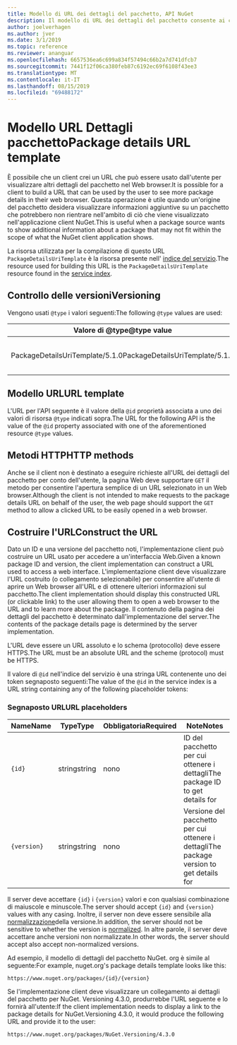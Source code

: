 ```yaml
---
title: Modello di URL dei dettagli del pacchetto, API NuGet
description: Il modello di URL dei dettagli del pacchetto consente ai client di visualizzare nell'interfaccia utente un collegamento Web a più dettagli del pacchetto
author: joelverhagen
ms.author: jver
ms.date: 3/1/2019
ms.topic: reference
ms.reviewer: ananguar
ms.openlocfilehash: 6657536ea6c699a834f57494c66b2a7d741dfcb7
ms.sourcegitcommit: 7441f12f06ca380feb87c6192ec69f6108f43ee3
ms.translationtype: MT
ms.contentlocale: it-IT
ms.lasthandoff: 08/15/2019
ms.locfileid: "69488172"
---
```

# <a name="package-details-url-template"></a><span data-ttu-id="e3360-103">Modello URL Dettagli pacchetto</span><span class="sxs-lookup"><span data-stu-id="e3360-103">Package details URL template</span></span>

<span data-ttu-id="e3360-104">È possibile che un client crei un URL che può essere usato dall'utente per visualizzare altri dettagli del pacchetto nel Web browser.</span><span class="sxs-lookup"><span data-stu-id="e3360-104">It is possible for a client to build a URL that can be used by the user to see more package details in their web browser.</span></span> <span data-ttu-id="e3360-105">Questa operazione è utile quando un'origine del pacchetto desidera visualizzare informazioni aggiuntive su un pacchetto che potrebbero non rientrare nell'ambito di ciò che viene visualizzato nell'applicazione client NuGet.</span><span class="sxs-lookup"><span data-stu-id="e3360-105">This is useful when a package source wants to show additional information about a package that may not fit within the scope of what the NuGet client application shows.</span></span>

<span data-ttu-id="e3360-106">La risorsa utilizzata per la compilazione di questo URL `PackageDetailsUriTemplate` è la risorsa presente nell' [indice del servizio](service-index.md).</span><span class="sxs-lookup"><span data-stu-id="e3360-106">The resource used for building this URL is the `PackageDetailsUriTemplate` resource found in the [service index](service-index.md).</span></span>

## <a name="versioning"></a><span data-ttu-id="e3360-107">Controllo delle versioni</span><span class="sxs-lookup"><span data-stu-id="e3360-107">Versioning</span></span>

<span data-ttu-id="e3360-108">Vengono usati `@type` i valori seguenti:</span><span class="sxs-lookup"><span data-stu-id="e3360-108">The following `@type` values are used:</span></span>

<span data-ttu-id="e3360-109">Valore di @type</span><span class="sxs-lookup"><span data-stu-id="e3360-109">@type value</span></span>                     | <span data-ttu-id="e3360-110">Note</span><span class="sxs-lookup"><span data-stu-id="e3360-110">Notes</span></span>
------------------------------- | -----
<span data-ttu-id="e3360-111">PackageDetailsUriTemplate/5.1.0</span><span class="sxs-lookup"><span data-stu-id="e3360-111">PackageDetailsUriTemplate/5.1.0</span></span> | <span data-ttu-id="e3360-112">Versione iniziale</span><span class="sxs-lookup"><span data-stu-id="e3360-112">The initial release</span></span>

## <a name="url-template"></a><span data-ttu-id="e3360-113">Modello URL</span><span class="sxs-lookup"><span data-stu-id="e3360-113">URL template</span></span>

<span data-ttu-id="e3360-114">L'URL per l'API seguente è il valore della `@id` proprietà associata a uno dei valori di risorsa `@type` indicati sopra.</span><span class="sxs-lookup"><span data-stu-id="e3360-114">The URL for the following API is the value of the `@id` property associated with one of the aforementioned resource `@type` values.</span></span>

## <a name="http-methods"></a><span data-ttu-id="e3360-115">Metodi HTTP</span><span class="sxs-lookup"><span data-stu-id="e3360-115">HTTP methods</span></span>

<span data-ttu-id="e3360-116">Anche se il client non è destinato a eseguire richieste all'URL dei dettagli del pacchetto per conto dell'utente, la pagina Web deve supportare `GET` il metodo per consentire l'apertura semplice di un URL selezionato in un Web browser.</span><span class="sxs-lookup"><span data-stu-id="e3360-116">Although the client is not intended to make requests to the package details URL on behalf of the user, the web page should support the `GET` method to allow a clicked URL to be easily opened in a web browser.</span></span>

## <a name="construct-the-url"></a><span data-ttu-id="e3360-117">Costruire l'URL</span><span class="sxs-lookup"><span data-stu-id="e3360-117">Construct the URL</span></span>

<span data-ttu-id="e3360-118">Dato un ID e una versione del pacchetto noti, l'implementazione client può costruire un URL usato per accedere a un'interfaccia Web.</span><span class="sxs-lookup"><span data-stu-id="e3360-118">Given a known package ID and version, the client implementation can construct a URL used to access a web interface.</span></span> <span data-ttu-id="e3360-119">L'implementazione client deve visualizzare l'URL costruito (o collegamento selezionabile) per consentire all'utente di aprire un Web browser all'URL e di ottenere ulteriori informazioni sul pacchetto.</span><span class="sxs-lookup"><span data-stu-id="e3360-119">The client implementation should display this constructed URL (or clickable link) to the user allowing them to open a web browser to the URL and to learn more about the package.</span></span> <span data-ttu-id="e3360-120">Il contenuto della pagina dei dettagli del pacchetto è determinato dall'implementazione del server.</span><span class="sxs-lookup"><span data-stu-id="e3360-120">The contents of the package details page is determined by the server implementation.</span></span>

<span data-ttu-id="e3360-121">L'URL deve essere un URL assoluto e lo schema (protocollo) deve essere HTTPS.</span><span class="sxs-lookup"><span data-stu-id="e3360-121">The URL must be an absolute URL and the scheme (protocol) must be HTTPS.</span></span>

<span data-ttu-id="e3360-122">Il valore di `@id` nell'indice del servizio è una stringa URL contenente uno dei token segnaposto seguenti:</span><span class="sxs-lookup"><span data-stu-id="e3360-122">The value of the `@id` in the service index is a URL string containing any of the following placeholder tokens:</span></span>

### <a name="url-placeholders"></a><span data-ttu-id="e3360-123">Segnaposto URL</span><span class="sxs-lookup"><span data-stu-id="e3360-123">URL placeholders</span></span>

<span data-ttu-id="e3360-124">Name</span><span class="sxs-lookup"><span data-stu-id="e3360-124">Name</span></span>        | <span data-ttu-id="e3360-125">Type</span><span class="sxs-lookup"><span data-stu-id="e3360-125">Type</span></span>    | <span data-ttu-id="e3360-126">Obbligatoria</span><span class="sxs-lookup"><span data-stu-id="e3360-126">Required</span></span> | <span data-ttu-id="e3360-127">Note</span><span class="sxs-lookup"><span data-stu-id="e3360-127">Notes</span></span>
----------- | ------- | -------- | -----
`{id}`      | <span data-ttu-id="e3360-128">string</span><span class="sxs-lookup"><span data-stu-id="e3360-128">string</span></span>  | <span data-ttu-id="e3360-129">no</span><span class="sxs-lookup"><span data-stu-id="e3360-129">no</span></span>       | <span data-ttu-id="e3360-130">ID del pacchetto per cui ottenere i dettagli</span><span class="sxs-lookup"><span data-stu-id="e3360-130">The package ID to get details for</span></span>
`{version}` | <span data-ttu-id="e3360-131">string</span><span class="sxs-lookup"><span data-stu-id="e3360-131">string</span></span>  | <span data-ttu-id="e3360-132">no</span><span class="sxs-lookup"><span data-stu-id="e3360-132">no</span></span>       | <span data-ttu-id="e3360-133">Versione del pacchetto per cui ottenere i dettagli</span><span class="sxs-lookup"><span data-stu-id="e3360-133">The package version to get details for</span></span>

<span data-ttu-id="e3360-134">Il server deve accettare `{id}` i `{version}` valori e con qualsiasi combinazione di maiuscole e minuscole.</span><span class="sxs-lookup"><span data-stu-id="e3360-134">The server should accept `{id}` and `{version}` values with any casing.</span></span> <span data-ttu-id="e3360-135">Inoltre, il server non deve essere sensibile alla [normalizzazione](https://docs.microsoft.com/en-us/nuget/concepts/package-versioning#normalized-version-numbers)della versione.</span><span class="sxs-lookup"><span data-stu-id="e3360-135">In addition, the server should not be sensitive to whether the version is [normalized](https://docs.microsoft.com/en-us/nuget/concepts/package-versioning#normalized-version-numbers).</span></span> <span data-ttu-id="e3360-136">In altre parole, il server deve accettare anche versioni non normalizzate.</span><span class="sxs-lookup"><span data-stu-id="e3360-136">In other words, the server should accept also accept non-normalized versions.</span></span>

<span data-ttu-id="e3360-137">Ad esempio, il modello di dettagli del pacchetto NuGet. org è simile al seguente:</span><span class="sxs-lookup"><span data-stu-id="e3360-137">For example, nuget.org's package details template looks like this:</span></span>

    https://www.nuget.org/packages/{id}/{version}

<span data-ttu-id="e3360-138">Se l'implementazione client deve visualizzare un collegamento ai dettagli del pacchetto per NuGet. Versioning 4.3.0, produrrebbe l'URL seguente e lo fornirà all'utente:</span><span class="sxs-lookup"><span data-stu-id="e3360-138">If the client implementation needs to display a link to the package details for NuGet.Versioning 4.3.0, it would produce the following URL and provide it to the user:</span></span>

    https://www.nuget.org/packages/NuGet.Versioning/4.3.0
